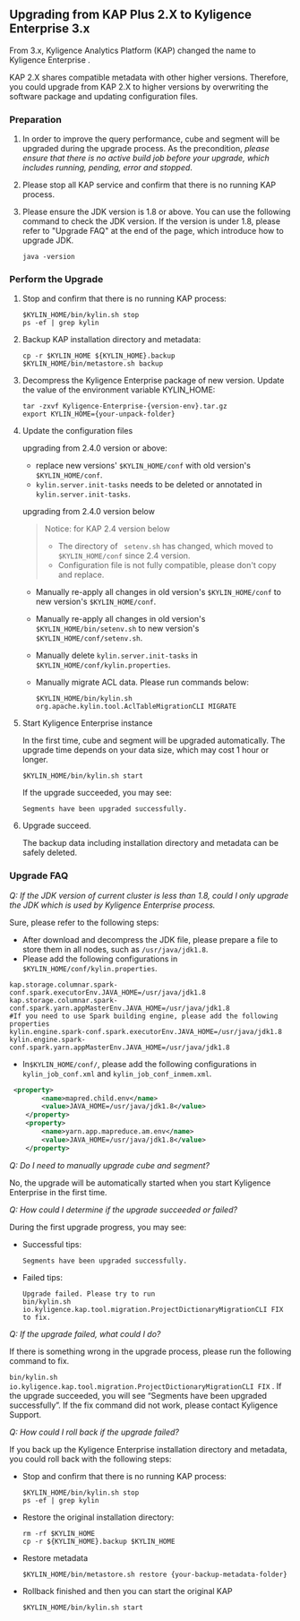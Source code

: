 ## Upgrading from KAP Plus 2.X to Kyligence Enterprise 3.x ##

From 3.x, Kyligence Analytics Platform (KAP) changed the name to Kyligence Enterprise .

KAP 2.X shares compatible metadata with other higher versions. Therefore, you could upgrade from KAP  2.X to higher versions by overwriting the software package and updating configuration files.

### Preparation

1. In order to improve the query performance, cube and segment will be upgraded during the upgrade process. As the precondition, *please ensure that there is no active build job before your upgrade, which includes running, pending, error and stopped*.

2. Please stop all KAP service and confirm that there is no running KAP process.

3. Please ensure the JDK version is 1.8 or above. You can use the following command to check the JDK version. If the version is under 1.8, please refer to "Upgrade FAQ" at the end of the page, which introduce how to upgrade JDK.

   ```
   java -version
   ```

### Perform the Upgrade

1. Stop and confirm that there is no running KAP process:

   ```shell
   $KYLIN_HOME/bin/kylin.sh stop
   ps -ef | grep kylin
   ```

2. Backup KAP installation directory and metadata:

   ```shell
   cp -r $KYLIN_HOME ${KYLIN_HOME}.backup
   $KYLIN_HOME/bin/metastore.sh backup
   ```

3. Decompress the Kyligence Enterprise package of new version. Update the value of the environment variable KYLIN_HOME: 

   ```shell
   tar -zxvf Kyligence-Enterprise-{version-env}.tar.gz
   export KYLIN_HOME={your-unpack-folder}
   ```

4. Update the configuration files

   upgrading from 2.4.0 version or above: 

   * replace new versions' `$KYLIN_HOME/conf` with old version's `$KYLIN_HOME/conf`.
   * `kylin.server.init-tasks` needs to be deleted or annotated in `kylin.server.init-tasks`.

   upgrading from 2.4.0 version below

   > Notice: for KAP 2.4 version below
   >
   > * The directory of ` setenv.sh` has changed, which moved to `$KYLIN_HOME/conf` since 2.4 version.
   > * Configuration file is not fully compatible, please don't copy and replace. 

   * Manually re-apply all changes in old version's `$KYLIN_HOME/conf` to new version's `$KYLIN_HOME/conf`.

   * Manually re-apply all changes in old version's `$KYLIN_HOME/bin/setenv.sh` to new version's `$KYLIN_HOME/conf/setenv.sh`. 

   * Manually delete `kylin.server.init-tasks` in `$KYLIN_HOME/conf/kylin.properties`.

   * Manually migrate ACL data. Please run commands below: 

     ```shell
     $KYLIN_HOME/bin/kylin.sh org.apache.kylin.tool.AclTableMigrationCLI MIGRATE
     ```

5. Start Kyligence Enterprise instance

   In the first time, cube and segment will be upgraded automatically. The upgrade time depends on your data size, which may cost 1 hour or longer.

   ```shell
   $KYLIN_HOME/bin/kylin.sh start
   ```

   If the upgrade succeeded, you may see:

   ```
   Segments have been upgraded successfully.
   ```

6. Upgrade succeed.

   The backup data including installation directory and metadata can be safely deleted. 

### Upgrade FAQ

*Q: If the JDK version of current cluster is less than 1.8, could I only upgrade the JDK which is used by Kyligence Enterprise process.*

Sure, please refer to the following steps:

* After download and decompress the JDK file, please prepare a file to store them in all nodes, such as `/usr/java/jdk1.8`. 
* Please add the following configurations in `$KYLIN_HOME/conf/kylin.properties`.

```shell
kap.storage.columnar.spark-conf.spark.executorEnv.JAVA_HOME=/usr/java/jdk1.8
kap.storage.columnar.spark-conf.spark.yarn.appMasterEnv.JAVA_HOME=/usr/java/jdk1.8
#If you need to use Spark building engine, please add the following properties
kylin.engine.spark-conf.spark.executorEnv.JAVA_HOME=/usr/java/jdk1.8
kylin.engine.spark-conf.spark.yarn.appMasterEnv.JAVA_HOME=/usr/java/jdk1.8
```

* In`$KYLIN_HOME/conf/`, please add the following configurations in `kylin_job_conf.xml` and `kylin_job_conf_inmem.xml`.

```xml
 <property>
        <name>mapred.child.env</name>
        <value>JAVA_HOME=/usr/java/jdk1.8</value>
    </property>
    <property>
        <name>yarn.app.mapreduce.am.env</name>
        <value>JAVA_HOME=/usr/java/jdk1.8</value>
    </property>
```
*Q: Do I need to manually upgrade cube and segment?*

No, the upgrade will be automatically started when you start Kyligence Enterprise in the first time.

*Q: How could I determine if the upgrade succeeded or failed?*

During the first upgrade progress, you may see:

* Successful tips:

  ```
  Segments have been upgraded successfully.
  ```

* Failed tips:

  ```
  Upgrade failed. Please try to run
  bin/kylin.sh io.kyligence.kap.tool.migration.ProjectDictionaryMigrationCLI FIX
  to fix.
  ```

*Q: If the upgrade failed, what could I do?*

If there is something wrong in the upgrade process, please run the following command to fix.

 `bin/kylin.sh io.kyligence.kap.tool.migration.ProjectDictionaryMigrationCLI FIX` . If the upgrade succeeded, you will see “Segments have been upgraded successfully”. If the fix command did not work, please contact Kyligence Support.

*Q: How could I roll back if the upgrade failed?*

If you back up the Kyligence Enterprise installation directory and metadata, you could roll back with the following steps:

- Stop and confirm that there is no running KAP process:

  ```shell
  $KYLIN_HOME/bin/kylin.sh stop
  ps -ef | grep kylin
  ```

- Restore the original installation directory:

  ```shell
  rm -rf $KYLIN_HOME
  cp -r ${KYLIN_HOME}.backup $KYLIN_HOME
  ```

- Restore metadata

  ```shell
  $KYLIN_HOME/bin/metastore.sh restore {your-backup-metadata-folder}
  ```

- Rollback finished and then you can start the original KAP

  ```shell
  $KYLIN_HOME/bin/kylin.sh start
  ```

  